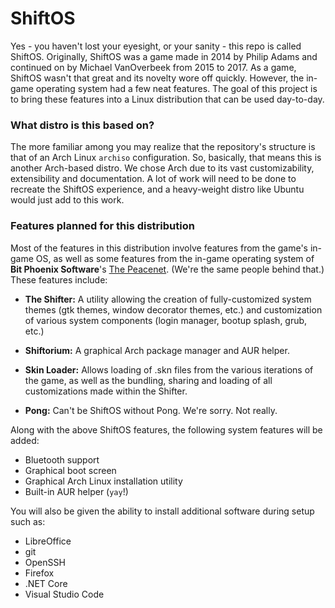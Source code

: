 # ShiftOS

Yes - you haven't lost your eyesight, or your sanity - this repo is called ShiftOS.  Originally, ShiftOS was a game made in 2014 by Philip Adams and continued on by Michael VanOverbeek from 2015 to 2017.  As a game, ShiftOS wasn't that great and its novelty wore off quickly.  However, the in-game operating system had a few neat features.  The goal of this project is to bring these features into a Linux distribution that can be used day-to-day.

### What distro is this based on?

The more familiar among you may realize that the repository's structure is that of an Arch Linux `archiso` configuration.  So, basically, that means this is another Arch-based distro.  We chose Arch due to its vast customizability, extensibility and documentation.  A lot of work will need to be done to recreate the ShiftOS experience, and a heavy-weight distro like Ubuntu would just add to this work.

### Features planned for this distribution

Most of the features in this distribution involve features from the game's in-game OS, as well as some features from the in-game operating system of **Bit Phoenix Software**'s [The Peacenet](https://github.com/bitphoenixsoftware/the-peacenet).  (We're the same people behind that.) These features include:

 - **The Shifter:** A utility allowing the creation of fully-customized system themes (gtk themes, window decorator themes, etc.) and customization of various system components (login manager, bootup splash, grub, etc.)

 - **Shiftorium:** A graphical Arch package manager and AUR helper.

 - **Skin Loader:** Allows loading of .skn files from the various iterations of the game, as well as the bundling, sharing and loading of all customizations made within the Shifter.

 - **Pong:** Can't be ShiftOS without Pong.  We're sorry.  Not really.

Along with the above ShiftOS features, the following system features will be added:

 - Bluetooth support
 - Graphical boot screen
 - Graphical Arch Linux installation utility
 - Built-in AUR helper (`yay`!)

You will also be given the ability to install additional software during setup such as:

 - LibreOffice
 - git
 - OpenSSH
 - Firefox
 - .NET Core
 - Visual Studio Code